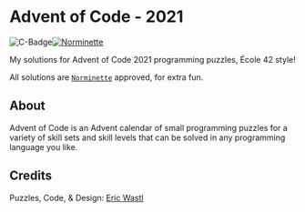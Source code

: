 # Advent of Code - 2021

![C-Badge](https://img.shields.io/badge/Language-C-lightgrey)[![Norminette](https://img.shields.io/badge/Norminette-Approved-brightgreen)](https://github.com/42School/norminette)


My solutions for Advent of Code 2021 programming puzzles, École 42 style!

All solutions are [`Norminette`](https://github.com/42School/norminette/tree/master/pdf) approved, for extra fun.

## About

Advent of Code is an Advent calendar of small programming puzzles for a variety of skill sets and skill levels that can be solved in any programming language you like.

## Credits

Puzzles, Code, & Design: [Eric Wastl](https://github.com/topaz)